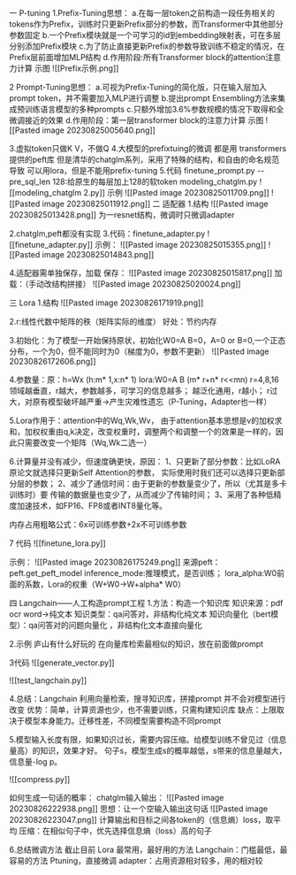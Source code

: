 一 P-tuning
1.Prefix-Tuning思想：
	a.在每一层token之前构造一段任务相关的tokens作为Prefix，训练时只更新Prefix部分的参数，而Transformer中其他部分参数固定
	b.一个Prefix模块就是一个可学习的id到embedding映射表，可在多层分别添加Prefix模块
	c.为了防止直接更新Prefix的参数导致训练不稳定的情况，在Prefix层前面增加MLP结构
	d.作用阶段:所有Transformer block的attention注意力计算
	示图
		![[Prefix示例.png]]

2 Prompt-Tuning思想：
	a.可视为Prefix-Tuning的简化版，只在输入层加入prompt token，并不需要加入MLP进行调整
	b.提出prompt Ensembling方法来集成预训练语言模型的多种prompts
	c.只额外增加3.6%参数规模的情况下取得和全微调接近的效果
	d.作用阶段：第一层transformer block的注意力计算
	示图 
		![[Pasted image 20230825005640.png]]

3.虚拟token只做K V，不做Q
4.大模型的prefixtuing的微调 都是用 transformers提供的peft库
	但是清华的chatglm系列，采用了特殊的结构，和自由的命名规范 导致 可以用lora，但是不能用prefix-tuning
5.代码
finetune_prompt.py
--pre_sql_len 128:给原生的每层加上128的软token
modeling_chatglm.py
![[modeling_chatglm 2.py]]
示例
	![[Pasted image 20230825011709.png]]
	![[Pasted image 20230825011912.png]]
二 适配器
1.结构
	![[Pasted image 20230825013428.png]]
为一resnet结构，微调时只微调adapter

2.chatglm,peft都没有实现
3.代码：finetune_adapter.py
![[finetune_adapter.py]]
示例：
	![[Pasted image 20230825015355.png]]
	![[Pasted image 20230825014843.png]]
	
	 
 
4.适配器需单独保存，加载
	保存：
	![[Pasted image 20230825015817.png]]
	加载：（手动改结构拼接）
	![[Pasted image 20230825020024.png]] 

三 Lora
1.结构
	![[Pasted image 20230826171919.png]] 

2.r:线性代数中矩阵的秩（矩阵实际的维度）
好处：节约内存

3.初始化：为了模型一开始保持原状，初始化W0=A B=0，A=0 or B=0,一个正态分布，一个为0，但不能同时为0（梯度为0，参数不更新）
	![[Pasted image 20230826172606.png]]

4.参数量：原：h=Wx (h:m* 1,x:n* 1)
lora:W0=A B (m* r+n* r<<mn)
r=4,8,16 领域越垂直，r越大，参数越多，可学习的信息越多；
越泛化通用，r越小；
r过大，对原有模型破坏越严重->产生灾难性遗忘（P-Tuning，Adapter也一样）

5.Lora作用于：attention中的Wq,Wk,Wv，
由于attention基本思想是v的加权求和，加权权重由q,k决定，改变权重时，调整两个和调整一个的效果是一样的，因此只需要改变一个矩阵（Wq,Wk二选一）

6.计算量并没有减少，但速度确更快，原因：
1、只更新了部分参数：比如LoRA原论文就选择只更新Self Attention的参数， 实际使用时我们还可以选择只更新部分层的参数；
2、减少了通信时间：由于更新的参数量变少了，所以（尤其是多卡训练时）要 传输的数据量也变少了，从而减少了传输时间；
3、采用了各种低精度加速技术，如FP16、FP8或者INT8量化等。

内存占用粗略公式：6x可训练参数+2x不可训练参数

7 代码
![[finetune_lora.py]]

 示例：
	![[Pasted image 20230826175249.png]]
来源peft：peft.get_peft_model
inference_mode:推理模式，是否训练；
lora_alpha:W0前面的系数，Lora的权重（W+W0->W+alpha* W0）

四 Langchain——人工构造prompt工程
1.方法：构造一个知识库 
知识来源：pdf ocr word->纯文本 
知识类型：qa问答对，非结构化纯文本 知识向量化（bert模型）：qa问答对的问题向量化 ，非结构化文本直接向量化


2.示例
庐山有什么好玩的
在向量库检索最相似的知识，放在前面做prompt

3代码
![[generate_vector.py]]

![[test_langchain.py]]

4.总结：Langchain 利用向量检索，搜寻知识库，拼接prompt 并不会对模型进行改变 
优势：简单，计算资源也少，也不需要训练，只需构建知识库 
缺点：上限取决于模型本身能力。迁移性差，不同模型需要构造不同prompt

5.模型输入长度有限，如果知识过长，需要内容压缩。给模型训练不曾见过（信息量高）的知识，效果才好。
	句子s，模型生成s的概率越低，s带来的信息量越大，信息量-log p。
	
![[compress.py]]

如何生成一句话的概率：
chatglm输入输出：
	![[Pasted image 20230826222938.png]]
思想：让一个空输入输出这句话
	![[Pasted image 20230826223047.png]]
	计算输出和目标之间各token的（信息熵）loss，取平均
压缩：在相似句子中，优先选择信息熵（loss）高的句子

6.总结微调方法
截止目前 
Lora 最常用，最好用的方法 
Langchain：门槛最低，最容易的方法 
Ptuning，直接微调
adapter：占用资源相对较多，用的相对较